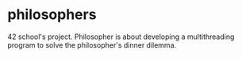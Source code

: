 # philosophers
42 school's project. Philosopher is about developing a multithreading program to solve the philosopher's dinner dilemma.
